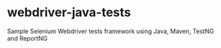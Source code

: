webdriver-java-tests
====================

Sample Selenium Webdriver tests framework using Java, Maven, TestNG and ReportNG
